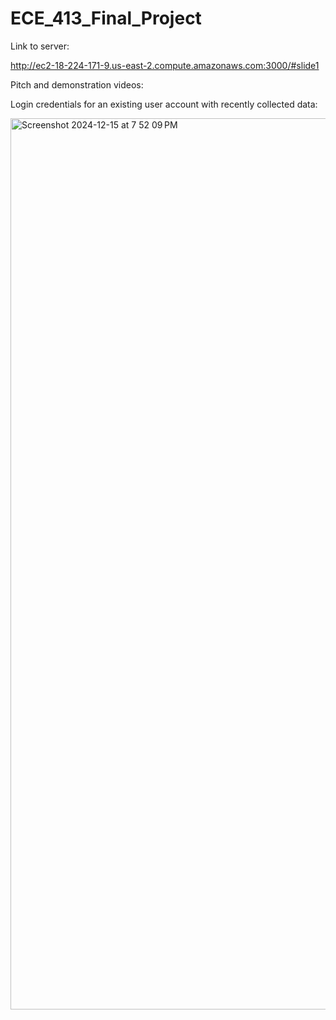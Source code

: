 # ECE_413_Final_Project

Link to server:

http://ec2-18-224-171-9.us-east-2.compute.amazonaws.com:3000/#slide1

Pitch and demonstration videos:

Login credentials for an existing user account with recently collected data:

<img width="1426" alt="Screenshot 2024-12-15 at 7 52 09 PM" src="https://github.com/user-attachments/assets/27a4bd6a-8ade-4cdd-bf7a-75f005ed2a8b" />



